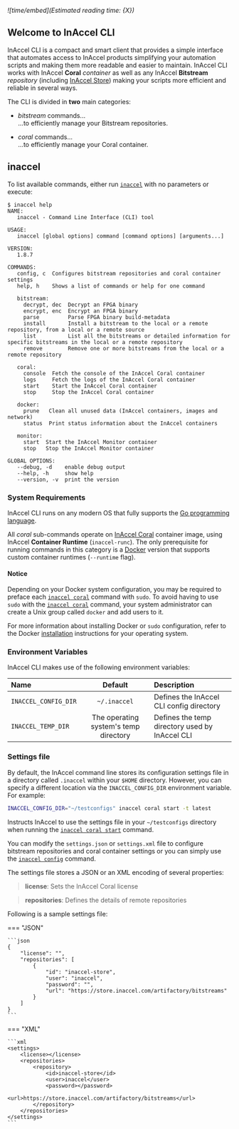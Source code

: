 *![time/embed](Estimated reading time: {X})*

## Welcome to InAccel CLI

InAccel CLI is a compact and smart client that provides a simple interface that
automates access to InAccel products simplifying your automation scripts and
making them more readable and easier to maintain. InAccel CLI works with InAccel
**Coral** *container* as well as any InAccel **Bitstream** *repository*
(including [InAccel Store](https://store.inaccel.com)) making your scripts more
efficient and reliable in several ways.

The CLI is divided in **two** main categories:

* *bitstream* commands...<br>...to efficiently manage your Bitstream
	repositories.

* *coral* commands...<br>...to efficiently manage your Coral container.

## inaccel

To list available commands, either run [`inaccel`](command.md) with no
parameters or execute:

```text
$ inaccel help
NAME:
   inaccel - Command Line Interface (CLI) tool

USAGE:
   inaccel [global options] command [command options] [arguments...]

VERSION:
   1.8.7

COMMANDS:
   config, c  Configures bitstream repositories and coral container settings
   help, h    Shows a list of commands or help for one command

   bitstream:
     decrypt, dec  Decrypt an FPGA binary
     encrypt, enc  Encrypt an FPGA binary
     parse         Parse FPGA binary build-metadata
     install       Install a bitstream to the local or a remote repository, from a local or a remote source
     list          List all the bitstreams or detailed information for specific bitstreams in the local or a remote repository
     remove        Remove one or more bitstreams from the local or a remote repository

   coral:
     console  Fetch the console of the InAccel Coral container
     logs     Fetch the logs of the InAccel Coral container
     start    Start the InAccel Coral container
     stop     Stop the InAccel Coral container

   docker:
     prune   Clean all unused data (InAccel containers, images and network)
     status  Print status information about the InAccel containers

   monitor:
     start  Start the InAccel Monitor container
     stop   Stop the InAccel Monitor container

GLOBAL OPTIONS:
   --debug, -d    enable debug output
   --help, -h     show help
   --version, -v  print the version
```

### System Requirements

InAccel CLI runs on any modern OS that fully supports the
[Go programming language](https://golang.org).

All *coral* sub-commands operate on
[InAccel Coral](https://hub.docker.com/r/inaccel/coral) container image, using
InAccel **Container Runtime** (`inaccel-runc`). The only prerequisite for
running commands in this category is a [Docker](https://docker.com) version that
supports custom container runtimes (`--runtime` flag).

#### Notice

Depending on your Docker system configuration, you may be required to preface
each [`inaccel coral`](coral/command.md) command with `sudo`. To avoid having to
use `sudo` with the [`inaccel coral`](coral/command.md) command, your system
administrator can create a Unix group called `docker` and add users to it.

For more information about installing Docker or `sudo` configuration, refer to
the Docker [installation](https://docs.docker.com/install) instructions for your
operating system.

### Environment Variables

InAccel CLI makes use of the following environment variables:

| Name                   | Default                               | Description                                    |
| :--------------------- | :-----------------------------------: | :--------------------------------------------- |
| ` INACCEL_CONFIG_DIR ` | ` ~/.inaccel `                        | Defines the InAccel CLI config directory       |
| ` INACCEL_TEMP_DIR `   | The operating system's temp directory | Defines the temp directory used by InAccel CLI |

### Settings file

By default, the InAccel command line stores its configuration settings file in a
directory called `.inaccel` within your `$HOME` directory. However, you can
specify a different location via the `INACCEL_CONFIG_DIR` environment variable.
For example:

```bash
INACCEL_CONFIG_DIR="~/testconfigs" inaccel coral start -t latest
```

Instructs InAccel to use the settings file in your `~/testconfigs` directory
when running the [`inaccel coral start`](coral/start.md) command.

You can modify the `settings.json` or `settings.xml` file to configure bitstream
repositories and coral container settings or you can simply use the
[`inaccel config`](config/command.md) command.

The settings file stores a JSON or an XML encoding of several properties:

> **license**: Sets the InAccel Coral license

> **repositories**: Defines the details of remote repositories

Following is a sample settings file:

=== "JSON"

	```json
	{
		"license": "",
		"repositories": [
			{
				"id": "inaccel-store",
				"user": "inaccel",
				"password": "",
				"url": "https://store.inaccel.com/artifactory/bitstreams"
			}
		]
	}
	```

=== "XML"

	```xml
	<settings>
		<license></license>
		<repositories>
			<repository>
				<id>inaccel-store</id>
				<user>inaccel</user>
				<password></password>
				<url>https://store.inaccel.com/artifactory/bitstreams</url>
			</repository>
		</repositories>
	</settings>
	```
